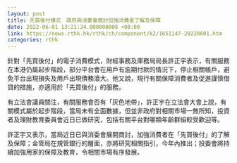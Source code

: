 ```yaml
---
layout: post
title: 先買後付模式　政府與消委會商討加強消費者了解及保障
date: 2022-06-01 13:21:24.000000000 +08:00
link: https://news.rthk.hk/rthk/ch/component/k2/1651147-20220601.htm
categories: rthk
---
```


針對「先買後付」的電子消費模式，財經事務及庫務局局長許正宇表示，有關服務在本港仍屬起步階段，部分平台會在用戶有逾期付款的情況下，停止相關帳戶，避免平台出現損失及用戶出現債務滾大。他又說，現行有關保障消費者及促進謹慎借貸的措施，亦適用於「先買後付」的服務。

有立法會議員關注，有關服務會否有「灰色地帶」，許正宇在立法會大會上說，有關模式屬於起步階段，當局未有全面數據，但並非政府對相關市場一無所知，投資者及理財教育委員會近日已做研究，包括有關平台對哪類年齡群組較受歡迎等。

許正宇又表示，當局近日已與消委會展開商討，加強消費者在「先買後付」的了解及保障；金管局在規管銀行的層面，亦將研究相關指引，今年內推出；投委會將持續加強用家的保障及教育，令相關市場有序發展。
